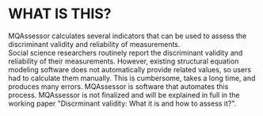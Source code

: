 WHAT IS THIS?
==========
MQAssessor calculates several indicators that can be used to assess the discriminant validity and reliability of measurements.\
Social science researchers routinely report the discriminant validity and reliability of their measurements. However, existing structural equation modeling software does not automatically provide related values, so users had to calculate them manually. This is cumbersome, takes a long time, and produces many errors. MQAssessor is software that automates this process. MQAssessor is not finalized and will be explained in full in the working paper "Discrminant validity: What it is and how to assess it?".
